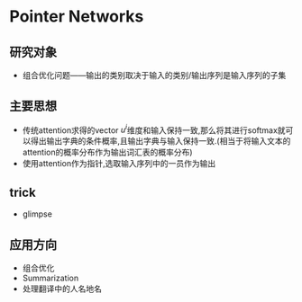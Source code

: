 # Pointer Networks

## 研究对象

- 组合优化问题——输出的类别取决于输入的类别/输出序列是输入序列的子集

## 主要思想

- 传统attention求得的vector $u^i$维度和输入保持一致,那么将其进行softmax就可以得出输出字典的条件概率,且输出字典与输入保持一致.(相当于将输入文本的attention的概率分布作为输出词汇表的概率分布)
- 使用attention作为指针,选取输入序列中的一员作为输出

## trick

- glimpse

## 应用方向

- 组合优化
- Summarization
- 处理翻译中的人名地名